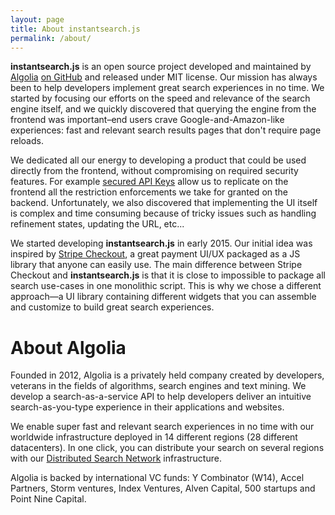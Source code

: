 ```yaml
---
layout: page
title: About instantsearch.js
permalink: /about/
---
```

**instantsearch.js** is an open source project developed and maintained by [Algolia](https://www.algolia.com) [on GitHub](https://github.com/algolia/instantsearch.js) and released under MIT license. Our mission has always been to help developers implement great search experiences in no time. We started by focusing our efforts on the speed and relevance of the search engine itself, and we quickly discovered that querying the engine from the frontend was important–end users crave Google-and-Amazon-like experiences: fast and relevant search results pages that don't require page reloads.

We dedicated all our energy to developing a product that could be used directly from the frontend, without compromising on required security features. For example [secured API Keys](https://www.algolia.com/doc/ruby#secured-api-keys) allow us to replicate on the frontend all the restriction enforcements we take for granted on the backend. Unfortunately, we also discovered that implementing the UI itself is complex and time consuming because of tricky issues such as handling refinement states, updating the URL, etc...

We started developing **instantsearch.js** in early 2015. Our initial idea was inspired by [Stripe Checkout](https://stripe.com/docs/checkout), a great payment UI/UX packaged as a JS library that anyone can easily use. The main difference between Stripe Checkout and **instantsearch.js** is that it is close to impossible to package all search use-cases in one monolithic script. This is why we chose a different approach—a UI library containing different widgets that you can assemble and customize to build great search experiences.

<div class="spacer100"></div>

# About Algolia
Founded in 2012, Algolia is a privately held company created by developers, veterans in the fields of algorithms, search engines and text mining. We develop a search-as-a-service API to help developers deliver an intuitive search-as-you-type experience in their applications and websites.

We enable super fast and relevant search experiences in no time with our worldwide infrastructure deployed in 14 different regions (28 different datacenters). In one click, you can distribute your search on several regions with our [Distributed Search Network](https://www.algolia.com/dsn) infrastructure.

Algolia is backed by international VC funds: Y Combinator (W14), Accel Partners, Storm ventures, Index Ventures, Alven Capital, 500 startups and Point Nine Capital.
<div class="spacer80"></div>
